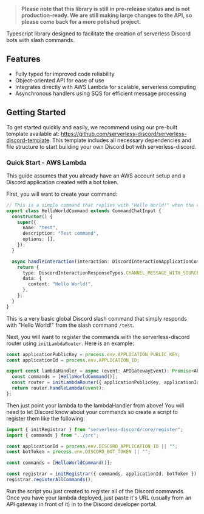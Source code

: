 [_metadata_:title]:- "serverless-discord"
[_metadata_:layout]:- "index"

> **Please note that this library is still in pre-release status and is not production-ready. We are still making large changes to the API, so please come back for a more polished project.**

Typescript library designed to facilitate the creation of serverless Discord bots with slash commands.

## Features

 * Fully typed for improved code reliability
 * Object-oriented API for ease of use
 * Integrates directly with AWS Lambda for scalable, serverless computing
 * Asynchronous handlers using SQS for efficient message processing

## Getting Started

To get started quickly and easily, we recommend using our pre-built template available at: https://github.com/serverless-discord/serverless-discord-template. This template includes all necessary dependencies and file structure to start building your own Discord bot with serverless-discord.

### Quick Start - AWS Lambda

This guide assumes that you already have an AWS account setup and a Discord application created with a bot token.

First, you will want to create your command:

```ts
// This is a simple command that replies with "Hello World!" when the command is executed.
export class HelloWorldCommand extends CommandChatInput {
  constructor() {
    super({
      name: "test",
      description: "Test command",
      options: [],
    });
  }

  async handleInteraction(interaction: DiscordInteractionApplicationCommand): Promise<DiscordInteractionResponse> {
    return {
      type: DiscordInteractionResponseTypes.CHANNEL_MESSAGE_WITH_SOURCE,
      data: {
        content: "Hello World!",
      },
    };
  }
}
```

This is a very basic global Discord slash command that simply responds with "Hello World!" from the slash command `/test`.

Next, you will want to register the commands with the serverless-discord router using `initLambdaRouter`. Here is
an example:

```ts
const applicationPublicKey = process.env.APPLICATION_PUBLIC_KEY;
const applicationId = process.env.APPLICATION_ID;

export const lambdaHandler = async (event: APIGatewayEvent): Promise<APIGatewayProxyResult> => {
  const commands = [HelloWorldCommand()];
  const router = initLambdaRouter({ applicationPublicKey, applicationId, commands });
  return router.handleLambda(event);
};
```

Then just point your lambda to the lambdaHandler from above! You will need to let Discord know about
your commands so create a script to register them like the following:

```ts
import { initRegistrar } from "serverless-discord/core/register";
import { commands } from "../src";

const applicationId = process.env.DISCORD_APPLICATION_ID || "";
const botToken = process.env.DISCORD_BOT_TOKEN || "";

const commands = [HelloWorldCommand()];

const registrar = initRegistrar({ commands, applicationId, botToken });
registrar.registerAllCommands();
```

Run the script you just created to register all of the Discord commands. Once you have your lambda deployed, 
just paste it's URL (usually from an API gateway in front of it) in to the Discord developer portal.